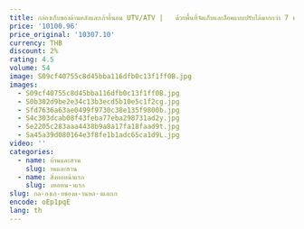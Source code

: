 ```yaml
---
title: กล่องเก็บของด้านหลังและเก้าอี้นอน UTV/ATV |   ด้วยพื้นที่จัดเก็บและล็อคแบบปรับได้มากกว่า 7 ฟุต |   อิงค์
price: '10100.96'
price_original: '10307.10'
currency: THB
discount: 2%
rating: 4.5
volume: 54
image: S09cf40755c8d45bba116dfb0c13f1ff0B.jpg
images:
  - S09cf40755c8d45bba116dfb0c13f1ff0B.jpg
  - S0b302d9be2e34c13b3ecd5b10e5c1f2cg.jpg
  - Sfd7636a63ae0499f9730c38e135f9800b.jpg
  - S4c303dcab08f43feba77eba298731ad2y.jpg
  - Se2205c283aaa4438b9a8a17fa18faad9t.jpg
  - Sa45a39d080164e3f8fe1b1adc65ca1d9L.jpg
video: ''
categories:
  - name: บ้านและสวน
    slug: านและสวน
  - name: สิ่งทอหน้าแรก
    slug: งทอหน-าแรก
slug: กล-องเก-บของด-านหล-งและเก
encode: oEp1pqE
lang: th
---
```

  